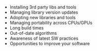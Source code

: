 
<ul>
    <li>Installing 3rd party libs and tools</li>
    <li>Managing library version updates</li>
    <li>Adopting new libraries and tools</li>
    <li>Managing portability across CPUs/GPUs</li>
    <li>Long build times</li>
    <li>Out-of-date algorithms</li>
    <li>Awareness of latest SW practices</li>
    <li>Opportunities to improve your software</li>
</ul>
